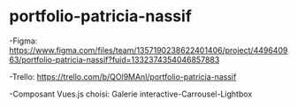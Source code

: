 <h1>portfolio-patricia-nassif</h1>

-Figma: https://www.figma.com/files/team/1357190238622401406/project/449640963/portfolio-patricia-nassif?fuid=1332374354046857883 

-Trello: https://trello.com/b/QOl9MAnl/portfolio-patricia-nassif

-Composant Vues.js choisi: Galerie interactive-Carrousel-Lightbox
